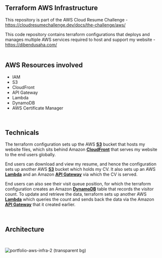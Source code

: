 ## Terraform AWS Infrastructure
This repository is part of the AWS Cloud Resume Challenge - <br />
https://cloudresumechallenge.dev/docs/the-challenge/aws/

This code repository contains terraform configurations that deploys and manages multiple AWS services required to host and support my website - <br />https://dibendusaha.com/
<br />
<br />

## AWS Resources involved
- IAM
- S3
- CloudFront
- API Gateway
- Lambda
- DynamoDB
- AWS Certificate Manager
<br />

## Technicals
The terraform configuration sets up the AWS <ins>**S3**</ins> bucket that hosts my website files, which sits behind Amazon <ins>**CloudFront**</ins> that serves my website to the end users globally.

End users can download and view my resume, and hence the configuration sets up another AWS <ins>**S3**</ins> bucket which holds my CV. It also sets up an AWS <ins>**Lambda**</ins> and an Amazon <ins>**API Gateway**</ins> via which the CV is served.

End users can also see their visit queue position, for which the terraform configuration creates an Amazon <ins>**DynamoDB**</ins> table that records the visitor count. To update and retrieve the data, terraform sets up another AWS <ins>**Lambda**</ins> which queries the count and sends back the data via the Amazon <ins>**API Gateway**</ins> that it created earlier.

<br />

## Architecture
<br />

![portfolio-aws-infra-2 (transparent bg)](https://github.com/user-attachments/assets/a6d82af3-3f29-4b04-ac52-b8083b3c001f)
